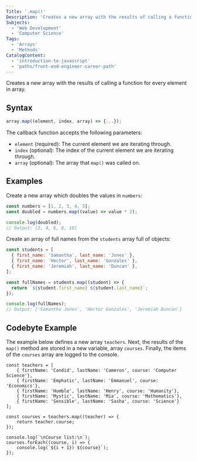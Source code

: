 ```yaml
---
Title: '.map()'
Description: 'Creates a new array with the results of calling a function for every element in array.'
Subjects:
  - 'Web Development'
  - 'Computer Science'
Tags:
  - 'Arrays'
  - 'Methods'
CatalogContent:
  - 'introduction-to-javascript'
  - 'paths/front-end-engineer-career-path'
---
```


Creates a new array with the results of calling a function for every element in array.

## Syntax

```js
array.map((element, index, array) => {...});
```

The callback function accepts the following parameters:

- `element` (required): The current element we are iterating through.
- `index` (optional): The index of the current element we are iterating through.
- `array` (optional): The array that `map()` was called on.

## Examples

Create a new array which doubles the values in `numbers`:

```js
const numbers = [1, 2, 3, 4, 5];
const doubled = numbers.map((value) => value * 2);

console.log(doubled);
// Output: [2, 4, 6, 8, 10]
```

Create an array of full names from the `students` array full of objects:

```js
const students = [
  { first_name: 'Samantha', last_name: 'Jones' },
  { first_name: 'Hector', last_name: 'Gonzales' },
  { first_name: 'Jeremiah', last_name: 'Duncan' },
];

const fullNames = students.map((student) => {
  return `${student.first_name} ${student.last_name}`;
});

console.log(fullNames);
// Output: ['Samantha Jones', 'Hector Gonzales', 'Jeremiah Duncan']
```

## Codebyte Example

The example below defines a new array `teachers`. Next, the results of the `map()` method are stored in a new variable, array `courses`. Finally, the items of the `courses` array are logged to the console.

```codebyte/javascript
const teachers = [
    { firstName: 'Candid', lastName: 'Cameron', course: 'Computer Science'},
    { firstName: 'Emphatic', lastName: 'Emmanuel', course: 'Economics'},
    { firstName: 'Humble', lastName: 'Henry', course: 'Humanity'},
    { firstName: 'Mystic', lastName: 'Mia', course: 'Mathematics'},
    { firstName: 'Sensible', lastName: 'Sasha', course: 'Science'}
];

const courses = teachers.map((teacher) => {
    return teacher.course;
});

console.log(`\nCourse list:\n`);
courses.forEach((course, i) => {
    console.log(`${i + 1}) ${course}`);
});
```
